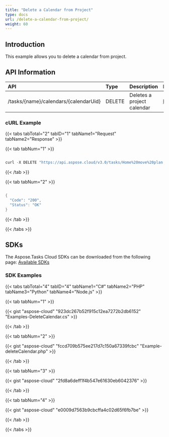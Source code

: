 ```yaml
---
title: "Delete a Calendar from Project"
type: docs
url: /delete-a-calendar-from-project/
weight: 60
---
```


## **Introduction**
This example allows you to delete a calendar from project.
## **API Information**

|**API**|**Type**|**Description**|**Resource Link**|
| :- | :- | :- | :- |
|/tasks/{name}/calendars/{calendarUid}|DELETE|Deletes a project calendar|[DeleteCalendar](https://apireference.aspose.cloud/tasks/#/TasksCalendar/DeleteCalendar)|
### **cURL Example**
{{< tabs tabTotal="2" tabID="1" tabName1="Request" tabName2="Response" >}}

{{< tab tabNum="1" >}}

```java

curl -X DELETE "https://api.aspose.cloud/v3.0/tasks/Home%20move%20plan.mpp/calendars/2" -H "accept: application/json"

```

{{< /tab >}}

{{< tab tabNum="2" >}}

```java

{
  "Code": "200",
  "Status": "OK"
}

```

{{< /tab >}}

{{< /tabs >}}
## **SDKs**
The Aspose.Tasks Cloud SDKs can be downloaded from the following page: [Available SDKs](/tasks/available-sdks/)
### **SDK Examples**
{{< tabs tabTotal="4" tabID="4" tabName1="C#" tabName2="PHP" tabName3="Python" tabName4="Node.js" >}}

{{< tab tabNum="1" >}}

{{< gist "aspose-cloud" "923dc267b52f915c12ea7272b2db6152" "Examples-DeleteCalendar.cs" >}}

{{< /tab >}}

{{< tab tabNum="2" >}}

{{< gist "aspose-cloud" "fccd709b575ee217d7c150a67339fcbc" "Example-deleteCalendar.php" >}}

{{< /tab >}}

{{< tab tabNum="3" >}}

{{< gist "aspose-cloud" "2fd8a6deff1f4b547e61630eb6042376" >}}

{{< /tab >}}

{{< tab tabNum="4" >}}

{{< gist "aspose-cloud" "e0009d7563b9cbcffa4c02d65f6fb7be" >}}

{{< /tab >}}

{{< /tabs >}}
